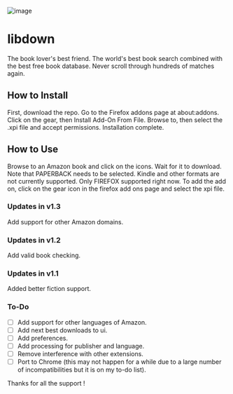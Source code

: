 ![image](https://user-images.githubusercontent.com/49887308/142588163-e5fdebaa-050a-40a5-81d4-1b10b9c98467.png)

# libdown
The book lover's best friend. The world's best book search combined with the best free book database. Never scroll through hundreds of matches again.

## How to Install
First, download the repo. Go to the Firefox addons page at about:addons. Click on the gear, then Install Add-On From File. Browse to, then select the .xpi file and accept permissions. Installation complete.

## How to Use
Browse to an Amazon book and click on the icons. Wait for it to download. Note that PAPERBACK needs to be selected. Kindle and other formats are not currently supported. Only FIREFOX supported right now. To add the add on, click on the gear icon in the firefox add ons page and select the xpi file.

### Updates in v1.3
Add support for other Amazon domains.

### Updates in v1.2
Add valid book checking.

### Updates in v1.1
Added better fiction support.


### To-Do
- [ ] Add support for other languages of Amazon.
- [ ] Add next best downloads to ui.
- [ ] Add preferences.
- [ ] Add processing for publisher and language.
- [ ] Remove interference with other extensions.
- [ ] Port to Chrome (this may not happen for a while due to a large number of incompatibilities but it is on my to-do list).

Thanks for all the support !

